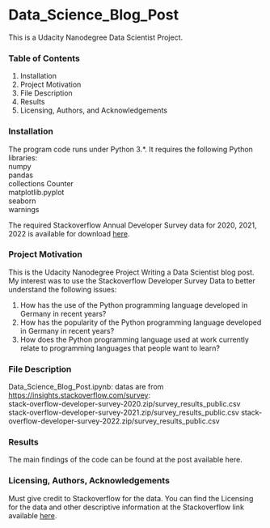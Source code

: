 # Data_Science_Blog_Post

This is a Udacity Nanodegree Data Scientist Project.

### Table of Contents

1. Installation  
2. Project Motivation
3. File Description
4. Results
5. Licensing, Authors, and Acknowledgements

### Installation

The program code runs under Python 3.*. It requires the following Python libraries:  
numpy  
pandas  
collections Counter  
matplotlib.pyplot  
seaborn  
warnings  

The required Stackoverflow Annual Developer Survey data for 2020, 2021, 2022 is available for download [here](https://insights.stackoverflow.com/survey).

### Project Motivation

This is the Udacity Nanodegree Project Writing a Data Scientist blog post. My interest was to use the Stackoverflow Developer Survey Data to better understand the following issues:

1. How has the use of the Python programming language developed in Germany in recent years?  
2. How has the popularity of the Python programming language developed in Germany in recent years?
3. How does the Python programming language used at work currently relate to programming languages that people want to learn?

### File Description

Data_Science_Blog_Post.ipynb: datas are from https://insights.stackoverflow.com/survey:  
stack-overflow-developer-survey-2020.zip/survey_results_public.csv
stack-overflow-developer-survey-2021.zip/survey_results_public.csv
stack-overflow-developer-survey-2022.zip/survey_results_public.csv

### Results

The main findings of the code can be found at the post available here.

### Licensing, Authors, Acknowledgements

Must give credit to Stackoverflow for the data. You can find the Licensing for the data and other descriptive information at the Stackoverflow link available [here](https://insights.stackoverflow.com/survey).
